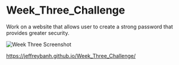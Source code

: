 # Week_Three_Challenge

Work on a website that allows user to create a strong password that provides greater security.

![Week Three Screenshot](https://user-images.githubusercontent.com/81596406/135396506-6494cd21-df7a-4fb0-8574-f68096a62032.PNG)

https://jeffreybanh.github.io/Week_Three_Challenge/
